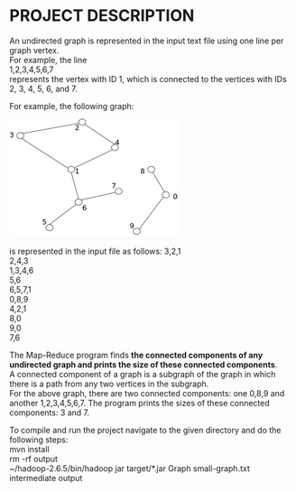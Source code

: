 # PROJECT DESCRIPTION

An undirected graph is represented in the input text file using one line per graph vertex. <br />
For example, the line  <br />
1,2,3,4,5,6,7  <br />
represents the vertex with ID 1, which is connected to the vertices with IDs 2, 3, 4, 5, 6, and 7.

For example, the following graph:

![Graph](p2.png)
 <br />  <br />is represented in the input file as follows:
3,2,1 <br />
2,4,3 <br />
1,3,4,6 <br />
5,6 <br />
6,5,7,1 <br />
0,8,9 <br />
4,2,1 <br />
8,0 <br />
9,0 <br />
7,6 <br />


The Map-Reduce program finds <b> the connected components of any undirected graph and prints the size of these connected components</b>.  <br />A connected component of a graph is a subgraph of the graph in which there is a path from any two vertices in the subgraph.  <br />For the above graph, there are two connected components: one 0,8,9 and another 1,2,3,4,5,6,7. The program prints the sizes of these connected components: 3 and 7.


To compile and run the project navigate to the given directory and do the following steps: <br />
mvn install <br />
rm -rf output <br />
~/hadoop-2.6.5/bin/hadoop jar target/*.jar Graph small-graph.txt intermediate output


